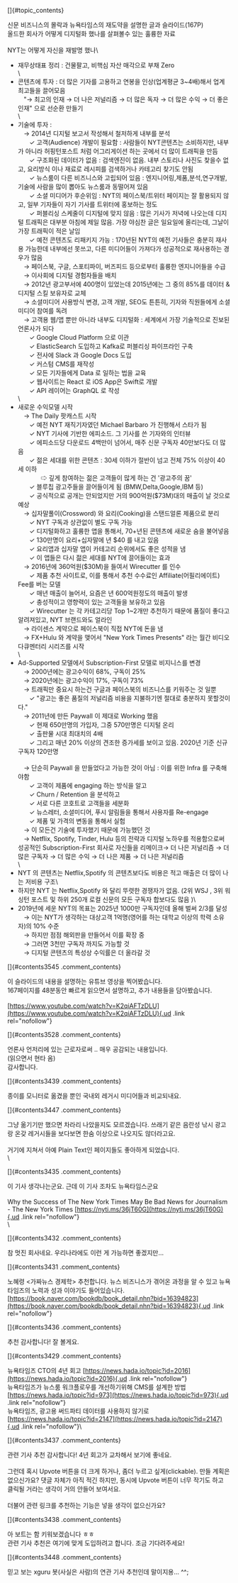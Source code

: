 []{#topic_contents}

신문 비즈니스의 몰락과 뉴욕타임스의 재도약을 설명한 글과 슬라이드(167P)\
올드한 회사가 어떻게 디지털화 했나를 살펴볼수 있는 훌륭한 자료\
\
NYT는 어떻게 자신을 재발명 했나\
- 재무상태표 정리 : 건물팔고, 비핵심 자산 매각으로 부채 Zero\
\
- 콘텐츠에 투자 : 더 많은 기자를 고용하고 연봉을 인상(업계평균
3\~4배)해서 업계 최고들을 끌어모음\
ㅤ\"→ 최고의 인재 → 더 나은 저널리즘 → 더 많은 독자 → 더 많은 수익 → 더
좋은 인재\" 으로 선순환 만들기\
\
- 기술에 투자 :\
ㅤ→ 2014년 디지털 보고서 작성해서 철저하게 내부를 분석\
ㅤㅤ✓ 고객(Audience) 개발이 필요함 : 사람들이 NYT콘텐츠는 소비하지만,
내부가 아니라 허핑턴포스트 처럼 어그리게이션 하는 곳에서 더 많이
트래픽을 만듬\
ㅤㅤ✓ 구조화된 데이터가 없음 : 검색엔진이 없음. 내부 스토리나 사진도
찾을수 없고, 요리방식 이나 재료로 레시피를 검색하거나 카테고리 찾기도
안됨\
ㅤㅤ✓ 뉴스룸이 다른 비즈니스와 고립되어 있음 :
엔지니어링,제품,분석,연구개발,기술에 사람을 많이 뽑아도 뉴스룸과
동떨어져 있음\
ㅤㅤ✓ 소셜 미디어가 후순위임 : NYT의 페이스북/트위터 페이지는 잘
활용되지 않고, 일부 기자들이 자기 기사를 트위터에 홍보하는 정도\
ㅤㅤ✓ 퍼블리싱 스케줄이 디지털에 맞지 않음 : 많은 기사가 저녁에 나오는데
디지털 트래픽은 대부분 아침에 제일 많음. 가장 야심찬 글은 일요일에
올리는데, 그날이 가장 트래픽이 적은 날임\
ㅤㅤ✓ 예전 콘텐츠도 리패키지 가능 : 170년된 NYT의 예전 기사들은 충분히
재사용 가능한데 내부에선 못쓰고, 다른 미디어들이 가져다가 성공적으로
재사용하는 경우가 많음\
ㅤ→ 페이스북, 구글, 스포티파이, 버즈피드 등으로부터 훌륭한 엔지니어들을
수급\
ㅤ→ 이사회에 디지털 경험자들을 배치\
ㅤ→ 2012년 광고부서에 400명이 있었는데 2015년에는 그 중의 85%를 데이터 &
디지털 스킬 보유자로 교체\
ㅤ→ 소셜미디어 사용방식 변경, 고객 개발, SEO도 튼튼히, 기자와 직원들에게
소셜미디어 참여를 독려\
ㅤ→ 고객용 웹/앱 뿐만 아니라 내부도 디지털화 : 세계에서 가장 기술적으로
진보된 언론사가 되다\
ㅤㅤ✓ Google Cloud Platform 으로 이관\
ㅤㅤ✓ ElasticSearch 도입하고 Kafka로 퍼블리싱 파이프라인 구축\
ㅤㅤ✓ 전사에 Slack 과 Google Docs 도입\
ㅤㅤ✓ 커스텀 CMS를 재작성\
ㅤㅤ✓ 모든 기자들에게 Data 로 일하는 법을 교육\
ㅤㅤ✓ 웹사이트는 React 로 iOS App은 Swift로 개발\
ㅤㅤ✓ API 레이어는 GraphQL 로 작성\
\
- 새로운 수익모델 시작\
ㅤ→ The Daily 팟캐스트 시작\
ㅤㅤ✓ 예전 NYT 재직기자였던 Michael Barbaro 가 진행해서 스타가 됨\
ㅤㅤ✓ NYT 기사에 기반한 에피소드. 그 기사를 쓴 기자와의 인터뷰\
ㅤㅤ✓ 에피소드당 다운로드 4백만이 넘어서, 매주 신문 구독자 40만보다도 더
많음\
ㅤㅤ✓ 젊은 세대를 위한 콘텐츠 : 30세 이하가 절반이 넘고 전체 75% 이상이
40세 이하\
ㅤㅤㅤㅤ⇨ 깊게 참여하는 젊은 고객들이 많게 하는 건 \'광고주의 꿈\'\
ㅤㅤ✓ 블루칩 광고주들을 끌어들이게 됨 (BMW,Delta,Google,IBM 등)\
ㅤㅤ✓ 공식적으로 공개는 안되었지만 거의 900억원(\$73M)대의 매출이 날
것으로 예상\
ㅤ→ 십자말풀이(Crossword) 와 요리(Cooking)을 스탠드얼론 제품으로 분리\
ㅤㅤ✓ NYT 구독과 상관없이 별도 구독 가능\
ㅤㅤ✓ 디지털화하고 훌륭한 앱을 통해서, 70+년된 콘텐츠에 새로운 숨을
불어넣음\
ㅤㅤ✓ 130만명이 요리+십자말에 년 \$40 를 내고 있음\
ㅤㅤ✓ 요리앱과 십자말 앱이 카테고리 순위에서도 좋은 성적을 냄\
ㅤㅤ✓ 이 앱들은 다시 젊은 세대를 NYT에 끌어들이는 효과\
ㅤ→ 2016년에 360억원(\$30M)을 들여서 Wirecutter 를 인수\
ㅤㅤ✓ 제품 추천 사이트로, 이를 통해서 추천 수수료인
Affiliate(어필리에이트) Fee를 버는 모델\
ㅤㅤ✓ 매년 매출이 늘어서, 요즘은 년 600억원정도의 매출이 발생\
ㅤㅤ✓ 충성적이고 영향력이 있는 고객들을 보유하고 있음\
ㅤㅤ✓ Wirecutter 는 각 카테고리당 Top 1\~2개만 추천하기 때문에 품질이
좋다고 알려져있고, NYT 브랜드와도 얼라인\
ㅤ→ 라이센스 계약으로 페이스북이 직접 NYT에 돈을 냄\
ㅤ→ FX+Hulu 와 계약을 맺어서 \"New York Times Presents\" 라는 월간
비디오 다큐멘터리 시리즈를 시작\
\
- Ad-Supported 모델에서 Subscription-First 모델로 비지니스를 변경\
ㅤ→ 2000년에는 광고수익이 68%, 구독이 25%\
ㅤ→ 2020년에는 광고수익이 17%, 구독이 73%\
ㅤ→ 트래픽만 중요시 하는건 구글과 페이스북의 비즈니스를 키워주는 것
일뿐\
ㅤㅤ✓ \"광고는 좋은 품질의 저널리즘 비용을 지불하기엔 절대로 충분하지
못할것이다.\"\
ㅤ→ 2011년에 만든 Paywall 이 제대로 Working 했음\
ㅤㅤ✓ 현재 650만명의 가입자, 그중 570만명은 디지털 온리\
ㅤㅤ✓ 출판물 시대 최대치의 4배\
ㅤㅤ✓ 그리고 매년 20% 이상의 견조한 증가세를 보이고 있음. 2020년 기준
신규 구독자 120만명\
\
ㅤ→ 단순히 Paywall 을 만들었다고 가능한 것이 아님 : 이를 위한 Infra 를
구축해야함\
ㅤㅤ✓ 고객이 제품에 engaging 하는 방식을 알고\
ㅤㅤ✓ Churn / Retention 을 분석하고\
ㅤㅤ✓ 서로 다른 코호트로 고객들을 세분화\
ㅤㅤ✓ 뉴스레터, 소셜미디어, 푸시 알림들을 통해서 사용자를 Re-engage\
ㅤㅤ✓ 제품 및 가격의 변동을 통해서 실험\
ㅤ→ 이 모든건 기술에 투자했기 때문에 가능했던 것\
ㅤ→ Netflix, Spotify, Tinder, Hulu 등의 전략과 디지털 노하우를
적용함으로써 성공적인 Subscription-First 회사로 자신들을 리메이크→ 더
나은 저널리즘 → 더 많은 구독자 → 더 많은 수익 → 더 나은 제품 → 더 나은
저널리즘\
\
- NYT 의 콘텐츠는 Netflix,Spotify 의 콘텐츠보다도 비용은 적고 매출은 더
많이 나는 저비용 구조\
- 하지만 NYT 는 Netflix,Spotify 와 달리 뚜렷한 경쟁자가 없음. (2위 WSJ ,
3위 워싱턴 포스트 및 하위 250개 로컬 신문의 모든 구독자 합보다도 많음 )\
- 2019년에 세운 NYT의 목표는 2025년 1000만 구독자인데 올해 벌써 2/3를
달성\
ㅤ→ 이는 NYT가 생각하는 대상고객 1억명(영어를 하는 대학교 이상의 학력
소유자)의 10% 수준\
ㅤ→ 하지만 점점 해외판을 만들어서 이를 확장 중\
ㅤ→ 그러면 3천만 구독자 까지도 가능할 것\
ㅤ→ 디지털 콘텐츠의 특성상 수익률은 더 올라갈 것

[]{#contents3545 .comment_contents}

이 슬라이드의 내용을 설명하는 유튜브 영상을 찍어봤습니다.\
167페이지를 48분동안 빠르게 읽으면서 설명하고, 추가 내용들을
담아봤습니다.\
\
[https://www.youtube.com/watch?v=K2qiAFTzDLU](https://www.youtube.com/watch?v=K2qiAFTzDLU){.ud
.link rel="nofollow"}

[]{#contents3528 .comment_contents}

언론사 언저리에 있는 근로자로써 .. 매우 공감되는 내용입니다.\
(읽으면서 현타 옴)\
감사합니다.

[]{#contents3439 .comment_contents}

종이를 모니터로 옮겼을 뿐인 국내외 레거시 미디어들과 비교되내요.

[]{#contents3447 .comment_contents}

그냥 옮기기만 했으면 차라리 나았을지도 모르겠습니다. 쓰래기 같은 음란성
낚시 광고랑 온갖 레거시들을 보다보면 한숨 이상으로 나오지도 않더라고요.\
\
거기에 지쳐서 아예 Plain Text인 페이지들도 좋아하게 되었습니다.\
\

[]{#contents3435 .comment_contents}

이 기사 생각나는군요. 근데 이 기사 조차도 뉴욕타임스군요\
\
Why the Success of The New York Times May Be Bad News for Journalism -
The New York Times
[https://nyti.ms/36jT60G](https://nyti.ms/36jT60G){.ud .link
rel="nofollow"}\
\

[]{#contents3432 .comment_contents}

참 멋진 회사네요. 우리나라에도 이런 게 가능하면 좋겠지만\...

[]{#contents3431 .comment_contents}

노혜령 \<가짜뉴스 경제학\> 추천합니다. 뉴스 비즈니스가 겪어온 과정을 알
수 있고 뉴욕타임즈의 노력과 성과 이야기도 들어있습니다.
[https://book.naver.com/bookdb/book_detail.nhn?bid=16394823](https://book.naver.com/bookdb/book_detail.nhn?bid=16394823){.ud
.link rel="nofollow"}

[]{#contents3436 .comment_contents}

추천 감사합니다! 잘 볼게요.

[]{#contents3429 .comment_contents}

뉴욕타임즈 CTO의 4년 회고
[https://news.hada.io/topic?id=2016](https://news.hada.io/topic?id=2016){.ud
.link rel="nofollow"}\
뉴욕타임즈가 뉴스룸 워크플로우를 개선하기위해 CMS를 설계한 방법
[https://news.hada.io/topic?id=973](https://news.hada.io/topic?id=973){.ud
.link rel="nofollow"}\
뉴욕타임즈, 광고용 써드파티 데이터를 사용하지 않기로
[https://news.hada.io/topic?id=2147](https://news.hada.io/topic?id=2147){.ud
.link rel="nofollow"}\

[]{#contents3437 .comment_contents}

관련 기사 추천 감사합니다! 4년 회고가 교차해서 보기에 좋네요.\
\
그런데 혹시 Upvote 버튼을 더 크게 하거나, 좀더 누르고 싶게(clickable).
만들 계획은 없으신가요? 댓글 자체가 아직 적긴 하지만, 동시에 Upvote
버튼이 너무 작기도 하고 클릭될 거라는 생각이 거의 안들어 보여서요.\
\
더불어 관련 링크를 추천하는 기능은 넣을 생각이 없으신가요?

[]{#contents3438 .comment_contents}

아 보트는 함 키워보겠습니다 ㅎㅎ\
관련 기사 추천은 여기에 맞게 도입하려고 합니다. 조금 기다려주세요!

[]{#contents3448 .comment_contents}

믿고 보는 xguru 봇(사실은 사람)의 연관 기사 추천인데 말이지용\... \^\^;
